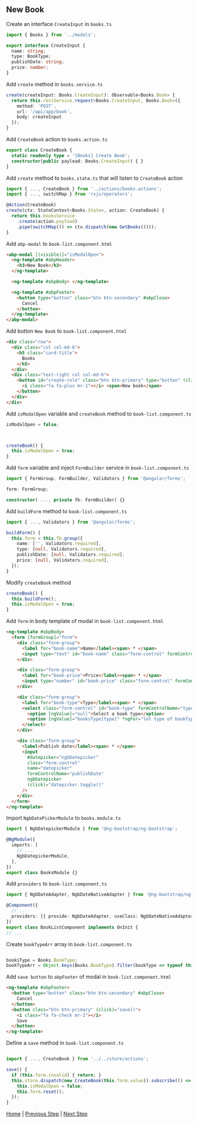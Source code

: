 ## New Book

Create an interface `CreateInput` in `books.ts`

```typescript
import { Books } from '../models';

export interface CreateInput {
  name: string;
  type: BookType;
  publishDate: string;
  price: number;
}
```

Add `create` method in `books.service.ts`

```typescript
create(createInput: Books.CreateInput): Observable<Books.Book> {
  return this.restService.request<Books.CreateInput, Books.Book>({
    method: 'POST',
    url: '/api/app/book',
    body: createInput
  });
}
```

Add `CreateBook` action to `books.action.ts`

```typescript
export class CreateBook {
  static readonly type = '[Books] Create Book';
  constructor(public payload: Books.CreateInput) { }
}
```

Add `create` method to `books.state.ts` that will listen to `CreateBook` action

```typescript
import { ..., CreateBook } from '../actions/books.actions';
import { ..., switchMap } from 'rxjs/operators';

@Action(CreateBook)
create(ctx: StateContext<Books.State>, action: CreateBook) {
  return this.booksService
    .create(action.payload)
    .pipe(switchMap(() => ctx.dispatch(new GetBooks())));
}
```

Add `abp-modal` to `book-list.component.html`

```html
<abp-modal [(visible)]="isModalOpen">
  <ng-template #abpHeader>
    <h3>New Book</h3>
  </ng-template>

  <ng-template #abpBody> </ng-template>

  <ng-template #abpFooter>
    <button type="button" class="btn btn-secondary" #abpClose>
      Cancel
    </button>
  </ng-template>
</abp-modal>

```

Add button `New Book` to `book-list.component.html`

```html
<div class="row">
  <div class="col col-md-6">
    <h5 class="card-title">
      Books
    </h5>
  </div>
  <div class="text-right col col-md-6">
    <button id="create-role" class="btn btn-primary" type="button" (click)="createBook()">
      <i class="fa fa-plus mr-1"></i> <span>New book</span>
    </button>
  </div>
</div>
```

Add `isModalOpen` variable and `createBook` method to `book-list.component.ts`

```typescript
isModalOpen = false;



createBook() {
  this.isModalOpen = true;
}

```

Add `form` variable and inject `FormBuilder` service in `book-list.component.ts`

```typescript
import { FormGroup, FormBuilder, Validators } from '@angular/forms';

form: FormGroup;

constructor( ..., private fb: FormBuilder) {}

```

Add `buildForm` method to `book-list.component.ts`

```typescript
import { ..., Validators } from '@angular/forms';

buildForm() {
  this.form = this.fb.group({
    name: ['', Validators.required],
    type: [null, Validators.required],
    publishDate: [null, Validators.required],
    price: [null, Validators.required],
  });
}
```

Modify `createBook` method

```typescript
createBook() {
  this.buildForm();
  this.isModalOpen = true;
}
```

Add `form` in body template of modal in `book-list.component.html`

```html
<ng-template #abpBody>
  <form [formGroup]="form">
    <div class="form-group">
      <label for="book-name">Name</label><span> * </span>
      <input type="text" id="book-name" class="form-control" formControlName="name" autofocus />
    </div>

    <div class="form-group">
      <label for="book-price">Price</label><span> * </span>
      <input type="number" id="book-price" class="form-control" formControlName="price" />
    </div>

    <div class="form-group">
      <label for="book-type">Type</label><span> * </span>
      <select class="form-control" id="book-type" formControlName="type">
        <option [ngValue]="null">Select a book type</option>
        <option [ngValue]="booksType[type]" *ngFor="let type of bookTypeArr"> {{ type }}</option>
      </select>
    </div>

    <div class="form-group">
      <label>Publish date</label><span> * </span>
      <input
        #datepicker="ngbDatepicker"
        class="form-control"
        name="datepicker"
        formControlName="publishDate"
        ngbDatepicker
        (click)="datepicker.toggle()"
      />
    </div>
  </form>
</ng-template>
```

Import `NgbDatePickerModule` to `books.module.ts`

```typescript
import { NgbDatepickerModule } from '@ng-bootstrap/ng-bootstrap';

@NgModule({
  imports: [
    // ...
    NgbDatepickerModule,
  ],
})
export class BooksModule {}
```

Add `providers` to `book-list.component.ts`

```typescript
import { NgbDateAdapter, NgbDateNativeAdapter } from '@ng-bootstrap/ng-bootstrap';

@Component({
  // ...
  providers: [{ provide: NgbDateAdapter, useClass: NgbDateNativeAdapter }]
})
export class BookListComponent implements OnInit {
// ...

```

Create `bookTypeArr` array in `book-list.component.ts`

```typescript

booksType = Books.BookType;
bookTypeArr = Object.keys(Books.BookType).filter(bookType => typeof this.booksType[bookType] === 'number');
```

Add `save button` to `abpFooter` of modal in `book-list.component.html`

```html
<ng-template #abpFooter>
  <button type="button" class="btn btn-secondary" #abpClose>
    Cancel
  </button>
  <button class="btn btn-primary" (click)="save()">
    <i class="fa fa-check mr-1"></i>
    Save
  </button>
</ng-template>
```

Define a `save` method in `book-list.component.ts`

```typescript

import { ..., CreateBook } from '../../store/actions';

save() {
  if (this.form.invalid) { return; }
  this.store.dispatch(new CreateBook(this.form.value)).subscribe(() => {
    this.isModalOpen = false;
    this.form.reset();
  });
}
```

[Home](./../../../README.md) | [Previous Step](StepByStep/../../Step7/Step7.md) | [Next Step](StepByStep/../../Step9/Step9.md)
